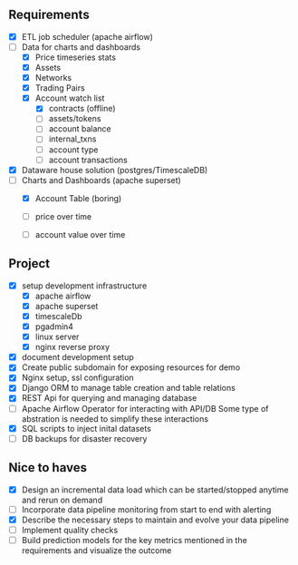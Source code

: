 ## Requirements
- [x] ETL job scheduler (apache airflow)
- [ ] Data for charts and dashboards
    - [x] Price timeseries stats
    - [x] Assets
    - [x] Networks
    - [x] Trading Pairs
    - [x] Account watch list
        - [x] contracts (offline)
        - [ ] assets/tokens
        - [ ] account balance
        - [ ] internal_txns
        - [ ] account type
        - [ ] account transactions  
- [x] Dataware house solution (postgres/TimescaleDB)
- [ ] Charts and Dashboards (apache superset)
    - [x] Account Table (boring)
    - [ ] price over time
    - [ ] account value over time
    

## Project
- [x] setup development infrastructure
    - [x] apache airflow
    - [x] apache superset
    - [x] timescaleDb
    - [x] pgadmin4
    - [x] linux server
    - [x] nginx reverse proxy
- [x] document development setup
- [x] Create public subdomain for exposing resources for demo
- [x] Nginx setup, ssl configuration
- [x] Django ORM to manage table creation and table relations
- [x] REST Api for querying and managing database
- [ ] Apache Airflow Operator for interacting with API/DB
        Some type of abstration is needed to simplify these interactions
- [x] SQL scripts to inject inital datasets 
- [ ] DB backups for disaster recovery

## Nice to haves
- [x] Design an incremental data load which can be started/stopped anytime and rerun on demand 
- [ ] Incorporate data pipeline monitoring from start to end with alerting 
- [x] Describe the necessary steps to maintain and evolve your data pipeline
- [ ] Implement quality checks 
- [ ] Build prediction models for the key metrics mentioned in the requirements and visualize the outcome